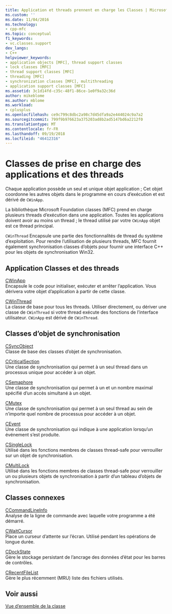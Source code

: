 ```yaml
---
title: Application et threads prennent en charge les Classes | Microsoft Docs
ms.custom: ''
ms.date: 11/04/2016
ms.technology:
- cpp-mfc
ms.topic: conceptual
f1_keywords:
- vc.classes.support
dev_langs:
- C++
helpviewer_keywords:
- application objects [MFC], thread support classes
- lock classes [MFC]
- thread support classes [MFC]
- threading [MFC]
- synchronization classes [MFC], multithreading
- application support classes [MFC]
ms.assetid: 3c1d14fd-c35c-48f1-86ce-1e0f9a32c36d
author: mikeblome
ms.author: mblome
ms.workload:
- cplusplus
ms.openlocfilehash: ce9c799c8dbc2a98c7d45dfa9a2e444024c9a7a2
ms.sourcegitcommit: 799f9b976623a375203ad8b2ad5147bd6a2212f0
ms.translationtype: MT
ms.contentlocale: fr-FR
ms.lasthandoff: 09/19/2018
ms.locfileid: "46412316"
---
```

# <a name="application-and-thread-support-classes"></a>Classes de prise en charge des applications et des threads

Chaque application possède un seul et unique objet application ; Cet objet coordonne les autres objets dans le programme en cours d’exécution et est dérivé de `CWinApp`.

La bibliothèque Microsoft Foundation classes (MFC) prend en charge plusieurs threads d’exécution dans une application. Toutes les applications doivent avoir au moins un thread ; le thread utilisé par votre `CWinApp` objet est ce thread principal.

`CWinThread` Encapsule une partie des fonctionnalités de thread du système d’exploitation. Pour rendre l’utilisation de plusieurs threads, MFC fournit également synchronisation classes d’objets pour fournir une interface C++ pour les objets de synchronisation Win32.

## <a name="application-and-thread-classes"></a>Application Classes et des threads

[CWinApp](../mfc/reference/cwinapp-class.md)<br/>
Encapsule le code pour initialiser, exécuter et arrêter l’application. Vous dérivera votre objet d’application à partir de cette classe.

[CWinThread](../mfc/reference/cwinthread-class.md)<br/>
La classe de base pour tous les threads. Utiliser directement, ou dériver une classe de `CWinThread` si votre thread exécute des fonctions de l’interface utilisateur. `CWinApp` est dérivé de `CWinThread`.

## <a name="synchronization-object-classes"></a>Classes d’objet de synchronisation

[CSyncObject](../mfc/reference/csyncobject-class.md)<br/>
Classe de base des classes d’objet de synchronisation.

[CCriticalSection](../mfc/reference/ccriticalsection-class.md)<br/>
Une classe de synchronisation qui permet à un seul thread dans un processus unique pour accéder à un objet.

[CSemaphore](../mfc/reference/csemaphore-class.md)<br/>
Une classe de synchronisation qui permet à un et un nombre maximal spécifié d’un accès simultané à un objet.

[CMutex](../mfc/reference/cmutex-class.md)<br/>
Une classe de synchronisation qui permet à un seul thread au sein de n’importe quel nombre de processus pour accéder à un objet.

[CEvent](../mfc/reference/cevent-class.md)<br/>
Une classe de synchronisation qui indique à une application lorsqu’un événement s’est produite.

[CSingleLock](../mfc/reference/csinglelock-class.md)<br/>
Utilisé dans les fonctions membres de classes thread-safe pour verrouiller sur un objet de synchronisation.

[CMultiLock](../mfc/reference/cmultilock-class.md)<br/>
Utilisé dans les fonctions membres de classes thread-safe pour verrouiller un ou plusieurs objets de synchronisation à partir d’un tableau d’objets de synchronisation.

## <a name="related-classes"></a>Classes connexes

[CCommandLineInfo](../mfc/reference/ccommandlineinfo-class.md)<br/>
Analyse de la ligne de commande avec laquelle votre programme a été démarré.

[CWaitCursor](../mfc/reference/cwaitcursor-class.md)<br/>
Place un curseur d’attente sur l’écran. Utilisé pendant les opérations de longue durée.

[CDockState](../mfc/reference/cdockstate-class.md)<br/>
Gère le stockage persistant de l’ancrage des données d’état pour les barres de contrôles.

[CRecentFileList](../mfc/reference/crecentfilelist-class.md)<br/>
Gère le plus récemment (MRU) liste des fichiers utilisés.

## <a name="see-also"></a>Voir aussi

[Vue d’ensemble de la classe](../mfc/class-library-overview.md)

